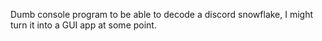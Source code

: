 Dumb console program to be able to decode a discord snowflake, I might turn it into a GUI app at some point.